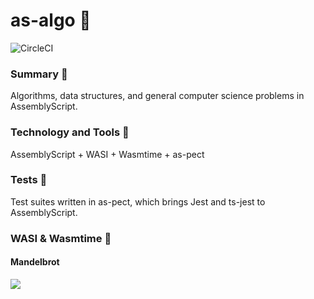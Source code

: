 # as-algo 🚀

![CircleCI](https://img.shields.io/circleci/build/github/DMJ16/ts-algo?style=for-the-badge)

### Summary 📖

Algorithms, data structures, and general computer science problems in AssemblyScript.

### Technology and Tools 🧰

AssemblyScript + WASI + Wasmtime + as-pect

### Tests 🧪

Test suites written in as-pect, which brings Jest and ts-jest to AssemblyScript.

### WASI & Wasmtime 🧩

#### Mandelbrot

![](https://media.giphy.com/media/ifNKKnRWnSmLRMPdby/giphy.gif)
